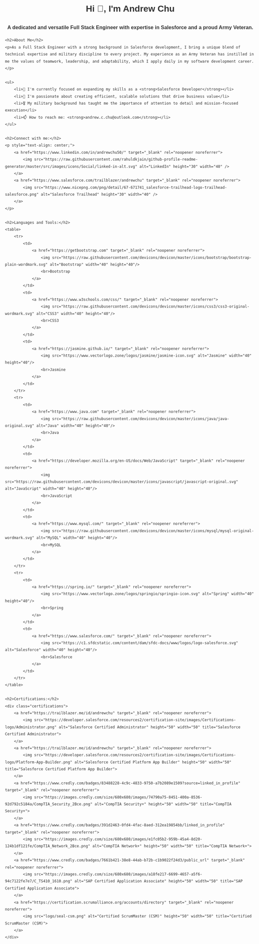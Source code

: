 <!DOCTYPE html>
<html lang="en">
<head>
    <meta charset="UTF-8">
    <meta name="viewport" content="width=device-width, initial-scale=1.0">
    <title>Andrew Chu - Full Stack Engineer & Army Veteran</title>
    <style>
        body {
            font-family: Arial, sans-serif;
            line-height: 1.6;
            color: #333;
            max-width: 800px;
            margin: 0 auto;
            padding: 20px;
        }
        h1, h2, h3 {
            text-align: center;
        }
        .certifications {
            display: flex;
            justify-content: center;
            flex-wrap: wrap;
        }
        .certifications a {
            margin: 10px;
        }
        table {
            width: 100%;
            border-collapse: collapse;
        }
        td {
            padding: 10px;
            text-align: center;
        }
    </style>
</head>
<body>
    <h1>Hi 👋, I'm Andrew Chu</h1>
    <h3>A dedicated and versatile Full Stack Engineer with expertise in Salesforce and a proud Army Veteran.</h3>

    <h2>About Me</h2>
    <p>As a Full Stack Engineer with a strong background in Salesforce development, I bring a unique blend of technical expertise and military discipline to every project. My experience as an Army Veteran has instilled in me the values of teamwork, leadership, and adaptability, which I apply daily in my software development career.</p>

    <ul>
        <li>🌱 I'm currently focused on expanding my skills as a <strong>Salesforce Developer</strong></li>
        <li>💼 I'm passionate about creating efficient, scalable solutions that drive business value</li>
        <li>🎖️ My military background has taught me the importance of attention to detail and mission-focused execution</li>
        <li>📫 How to reach me: <strong>andrew.c.chu@outlook.com</strong></li>
    </ul>

    <h2>Connect with me:</h2>
    <p style="text-align: center;">
        <a href="https://www.linkedin.com/in/andrewchu50/" target="_blank" rel="noopener noreferrer">
            <img src="https://raw.githubusercontent.com/rahuldkjain/github-profile-readme-generator/master/src/images/icons/Social/linked-in-alt.svg" alt="LinkedIn" height="30" width="40" />
        </a>
        <a href="https://www.salesforce.com/trailblazer/andrewchu" target="_blank" rel="noopener noreferrer">
            <img src="https://www.nicepng.com/png/detail/67-671741_salesforce-trailhead-logo-trailhead-salesforce.png" alt="Salesforce Trailhead" height="30" width="40" />
        </a>
    </p>

    <h2>Languages and Tools:</h2>
    <table>
        <tr>
            <td>
                <a href="https://getbootstrap.com" target="_blank" rel="noopener noreferrer">
                    <img src="https://raw.githubusercontent.com/devicons/devicon/master/icons/bootstrap/bootstrap-plain-wordmark.svg" alt="Bootstrap" width="40" height="40"/>
                    <br>Bootstrap
                </a>
            </td>
            <td>
                <a href="https://www.w3schools.com/css/" target="_blank" rel="noopener noreferrer">
                    <img src="https://raw.githubusercontent.com/devicons/devicon/master/icons/css3/css3-original-wordmark.svg" alt="CSS3" width="40" height="40"/>
                    <br>CSS3
                </a>
            </td>
            <td>
                <a href="https://jasmine.github.io/" target="_blank" rel="noopener noreferrer">
                    <img src="https://www.vectorlogo.zone/logos/jasmine/jasmine-icon.svg" alt="Jasmine" width="40" height="40"/>
                    <br>Jasmine
                </a>
            </td>
        </tr>
        <tr>
            <td>
                <a href="https://www.java.com" target="_blank" rel="noopener noreferrer">
                    <img src="https://raw.githubusercontent.com/devicons/devicon/master/icons/java/java-original.svg" alt="Java" width="40" height="40"/>
                    <br>Java
                </a>
            </td>
            <td>
                <a href="https://developer.mozilla.org/en-US/docs/Web/JavaScript" target="_blank" rel="noopener noreferrer">
                    <img src="https://raw.githubusercontent.com/devicons/devicon/master/icons/javascript/javascript-original.svg" alt="JavaScript" width="40" height="40"/>
                    <br>JavaScript
                </a>
            </td>
            <td>
                <a href="https://www.mysql.com/" target="_blank" rel="noopener noreferrer">
                    <img src="https://raw.githubusercontent.com/devicons/devicon/master/icons/mysql/mysql-original-wordmark.svg" alt="MySQL" width="40" height="40"/>
                    <br>MySQL
                </a>
            </td>
        </tr>
        <tr>
            <td>
                <a href="https://spring.io/" target="_blank" rel="noopener noreferrer">
                    <img src="https://www.vectorlogo.zone/logos/springio/springio-icon.svg" alt="Spring" width="40" height="40"/>
                    <br>Spring
                </a>
            </td>
            <td>
                <a href="https://www.salesforce.com/" target="_blank" rel="noopener noreferrer">
                    <img src="https://c1.sfdcstatic.com/content/dam/sfdc-docs/www/logos/logo-salesforce.svg" alt="Salesforce" width="40" height="40"/>
                    <br>Salesforce
                </a>
            </td>
        </tr>
    </table>

    <h2>Certifications:</h2>
    <div class="certifications">
        <a href="https://trailblazer.me/id/andrewchu" target="_blank" rel="noopener noreferrer">
            <img src="https://developer.salesforce.com/resources2/certification-site/images/Certifications-logo/Administrator.png" alt="Salesforce Certified Administrator" height="50" width="50" title="Salesforce Certified Administrator">
        </a>
        <a href="https://trailblazer.me/id/andrewchu" target="_blank" rel="noopener noreferrer">
            <img src="https://developer.salesforce.com/resources2/certification-site/images/Certifications-logo/Platform-App-Builder.png" alt="Salesforce Certified Platform App Builder" height="50" width="50" title="Salesforce Certified Platform App Builder">
        </a>
        <a href="https://www.credly.com/badges/83488228-4c9c-4833-9750-a7b2089e1509?source=linked_in_profile" target="_blank" rel="noopener noreferrer">
            <img src="https://images.credly.com/size/680x680/images/74790a75-8451-400a-8536-92d792c5184a/CompTIA_Security_2Bce.png" alt="CompTIA Security+" height="50" width="50" title="CompTIA Security+">
        </a>
        <a href="https://www.credly.com/badges/391d2463-0fd4-4fac-8aed-312ea19854bb/linked_in_profile" target="_blank" rel="noopener noreferrer">
            <img src="https://images.credly.com/size/680x680/images/e1fc05b2-959b-45a4-8d20-124b1df121fe/CompTIA_Network_2Bce.png" alt="CompTIA Network+" height="50" width="50" title="CompTIA Network+">
        </a>
        <a href="https://www.credly.com/badges/7661b421-38e8-44ab-b72b-c1b9022f24d3/public_url" target="_blank" rel="noopener noreferrer">
            <img src="https://images.credly.com/size/680x680/images/a18fe217-6699-4657-a5f6-94c7122fe7e7/C_TS410_1610.png" alt="SAP Certified Application Associate" height="50" width="50" title="SAP Certified Application Associate">
        </a>
        <a href="https://certification.scrumalliance.org/accounts/directory" target="_blank" rel="noopener noreferrer">
            <img src="logo/seal-csm.png" alt="Certified ScrumMaster (CSM)" height="50" width="50" title="Certified ScrumMaster (CSM)">
        </a>
    </div>

</body>
</html>
